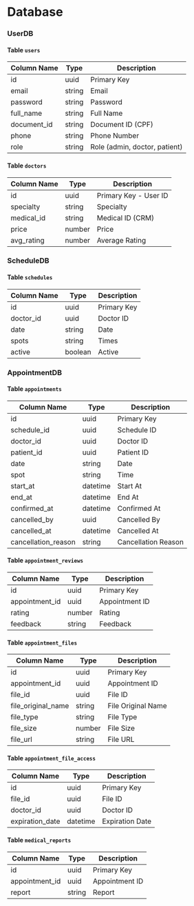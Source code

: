 # Database

### UserDB

#### Table `users`

| Column Name | Type   | Description                   |
| ----------- | ------ | ----------------------------- |
| id          | uuid   | Primary Key                   |
| email       | string | Email                         |
| password    | string | Password                      |
| full_name   | string | Full Name                     |
| document_id | string | Document ID (CPF)             |
| phone       | string | Phone Number                  |
| role        | string | Role (admin, doctor, patient) |

#### Table `doctors`

| Column Name | Type   | Description           |
| ----------- | ------ | --------------------- |
| id          | uuid   | Primary Key - User ID |
| specialty   | string | Specialty             |
| medical_id  | string | Medical ID (CRM)      |
| price       | number | Price                 |
| avg_rating  | number | Average Rating        |

### ScheduleDB

#### Table `schedules`

| Column Name | Type    | Description |
| ----------- | ------- | ----------- |
| id          | uuid    | Primary Key |
| doctor_id   | uuid    | Doctor ID   |
| date        | string  | Date        |
| spots       | string  | Times       |
| active      | boolean | Active      |

### AppointmentDB

#### Table `appointments`

| Column Name         | Type     | Description         |
| ------------------- | -------- | ------------------- |
| id                  | uuid     | Primary Key         |
| schedule_id         | uuid     | Schedule ID         |
| doctor_id           | uuid     | Doctor ID           |
| patient_id          | uuid     | Patient ID          |
| date                | string   | Date                |
| spot                | string   | Time                |
| start_at            | datetime | Start At            |
| end_at              | datetime | End At              |
| confirmed_at        | datetime | Confirmed At        |
| cancelled_by        | uuid     | Cancelled By        |
| cancelled_at        | datetime | Cancelled At        |
| cancellation_reason | string   | Cancellation Reason |

#### Table `appointment_reviews`

| Column Name    | Type   | Description    |
| -------------- | ------ | -------------- |
| id             | uuid   | Primary Key    |
| appointment_id | uuid   | Appointment ID |
| rating         | number | Rating         |
| feedback       | string | Feedback       |

#### Table `appointment_files`

| Column Name        | Type   | Description        |
| ------------------ | ------ | ------------------ |
| id                 | uuid   | Primary Key        |
| appointment_id     | uuid   | Appointment ID     |
| file_id            | uuid   | File ID            |
| file_original_name | string | File Original Name |
| file_type          | string | File Type          |
| file_size          | number | File Size          |
| file_url           | string | File URL           |

#### Table `appointment_file_access`

| Column Name     | Type     | Description     |
| --------------- | -------- | --------------- |
| id              | uuid     | Primary Key     |
| file_id         | uuid     | File ID         |
| doctor_id       | uuid     | Doctor ID       |
| expiration_date | datetime | Expiration Date |

#### Table `medical_reports`

| Column Name    | Type   | Description    |
| -------------- | ------ | -------------- |
| id             | uuid   | Primary Key    |
| appointment_id | uuid   | Appointment ID |
| report         | string | Report         |

